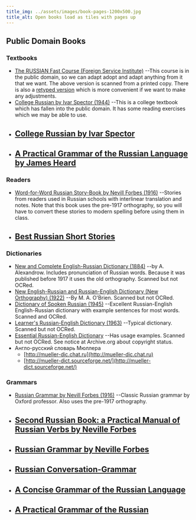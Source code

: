 ```yaml
---
title_img: ../assets/images/book-pages-1200x500.jpg
title_alt: Open books load as tiles with pages up
---
```

## Public Domain Books

### Textbooks
* [The RUSSIAN Fast Course (Foreign Service Institute)](http://www.google.com/url?q=http%3A%2F%2Fwww.fsi-language-courses.net%2Ffsi-russian-language-course%2F&sa=D&sntz=1&usg=AFQjCNEhB99_oiS6NMgl4XVpy_Nm4mznxA)
	--This course is in the public domain, so we can adapt adopt and adapt
	anything from it that we want. The above version is scanned from a printed
	copy. There is also a [retyped version](http://www.google.com/url?q=http%3A%2F%2Fwww.yojik.eu%2Far01s04.xhtml&sa=D&sntz=1&usg=AFQjCNGeCz_ruAkeXe72oQ6VyHZzGiHaGw)
	which is more convenient if we want to make any adjustments.
* [College Russian by Ivar Spector (1944)](http://www.google.com/url?q=http%3A%2F%2Fbabel.hathitrust.org%2Fcgi%2Fpt%3Fid%3Dmdp.39015027651382%3Bview%3D1up%3Bseq%3D7&sa=D&sntz=1&usg=AFQjCNFw-jMxydS0U4l5lyLbDoPaDeXO3w)
	--This is a college textbook which has fallen into the public domain. It
	has some reading exercises which we may be able to use.
* [College Russian by Ivar Spector](https://babel.hathitrust.org/cgi/pt?id=mdp.39015027651382;view=1up;seq=7)
	--
* [A Practical Grammar of the Russian Language by James Heard](https://archive.org/details/apracticalgramm01heargoog/page/n6)
	--

### Readers
* [Word-for-Word Russian Story-Book by Nevill Forbes (1916)](https://books.google.com/books?id=e5oTAAAAQAAJ&printsec=frontcover&hl=ru&source=gbs_ge_summary_r&cad=0#v=onepage&q&f=false)
	--Stories from readers used in Russian schools with interlinear translation
	and notes. Note that this book uses the pre-1917 orthography, so you
	will have to convert these stories to modern spelling before using
	them in class.
* [Best Russian Short Stories](https://archive.org/details/bestrussianshor00seltgoog/page/n3)
	--

### Dictionaries
* [New and Complete English-Russian Dictionary (1884)](https://archive.org/details/newcompleteengli00alekuoft/page/n3)
    --by A. Alexandrow. Includes pronunciation of Russian words. Because it was
    published before 1917 it uses the old orthography. Scanned but not OCRed.
* [New English-Russian and Russian-English Dictionary (New Orthography) (1922)](https://archive.org/details/in.ernet.dli.2015.461167)
    --By M. A. O'Brien. Scanned but not OCRed.
* [Dictionary of Spoken Russian (1945)](https://www.google.com/url?q=https%3A%2F%2Fen.wikisource.org%2Fwiki%2FDictionary_of_Spoken_Russian&sa=D&sntz=1&usg=AFQjCNFshEY0K39p2sFEHvPy0KrKi_MDGw)
	--Excellent Russian-English English-Russian dictionary with example
	sentences for most words. Scanned and OCRed.
* [Learner's Russian-English Dictionary (1963)](https://www.google.com/url?q=https%3A%2F%2Farchive.org%2Fdetails%2Flearnersrussiane00unse&sa=D&sntz=1&usg=AFQjCNEdSAonU4fcQbBbf2qWd5yn5uxRXQ)
	--Typical dictionary. Scanned but not OCRed.
* [Essential Russian-English Dictionary](https://www.google.com/url?q=https%3A%2F%2Farchive.org%2Fdetails%2Fessentialrussian00anpiuoft&sa=D&sntz=1&usg=AFQjCNHKpIIoqbL8nDXSAtOBV3QmkTy-AQ)
	--Has usage examples. Scanned but not OCRed. See notice at Archive.org about copyright status.
* Англо-русский словарь Мюллера
    * [http://mueller-dic.chat.ru](http://mueller-dic.chat.ru)
    * [http://mueller-dict.sourceforge.net/](http://mueller-dict.sourceforge.net/)

### Grammars
* [Russian Grammar by Nevill Forbes (1916)](https://books.google.com/books?id=e5oTAAAAQAAJ&printsec=frontcover&hl=ru&source=gbs_ge_summary_r&cad=0#v=onepage&q&f=false)
	--Classic Russian grammar by Oxford professor. Also uses the pre-1917 
	orthography.
* [Second Russian Book: a Practical Manual of Russian Verbs by Neville Forbes](https://archive.org/details/secondrussianbo00forbgoog/page/n6)
	--
* [Russian Grammar by Neville Forbes](https://archive.org/details/russiangrammar00forbgoog/page/n6)
	--
* [Russian Conversation-Grammar](https://archive.org/details/russianconversat1922mott/pa)
	--
* [A Concise Grammar of the Russian Language](https://archive.org/details/aconcisegrammar00magngoog/page/n8)
	--
* [A Practical Grammar of the Russian](https://archive.org/details/apracticalgramm01heargoog/page/n6)
	--


